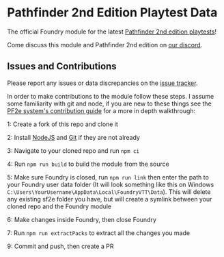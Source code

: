 # Pathfinder 2nd Edition Playtest Data
The official Foundry module for the latest [Pathfinder 2nd edition playtests](https://paizo.com/pathfinderplaytest)!

Come discuss this module and Pathfinder 2nd edition on [our discord](https://discord.gg/pf2e).

## Issues and Contributions
Please report any issues or data discrepancies on the [issue tracker](https://github.com/TikaelSol/pf2e-playtest-data/issues).

In order to make contributions to the module follow these steps. I assume some familiarity with git and node, if you are new to these things see the [PF2e system's contribution guide](https://github.com/foundryvtt/pf2e/wiki/Helping-with-Data-Entry) for a more in depth walkthrough:

1: Create a fork of this repo and clone it

2: Install [NodeJS](https://nodejs.org/) and [Git](https://git-scm.com/download/win) if they are not already

3: Navigate to your cloned repo and run `npm ci`

4: Run `npm run build` to build the module from the source

5: Make sure Foundry is closed, run `npm run link` then enter the path to your Foundry user data folder (It will look something like this on Windows `C:\Users\YourUsername\AppData\Local\FoundryVTT\Data`). This will delete any existing sf2e folder you have, but will create a symlink between your cloned repo and the Foundry module

6: Make changes inside Foundry, then close Foundry

7: Run `npm run extractPacks` to extract all the changes you made

9: Commit and push, then create a PR
